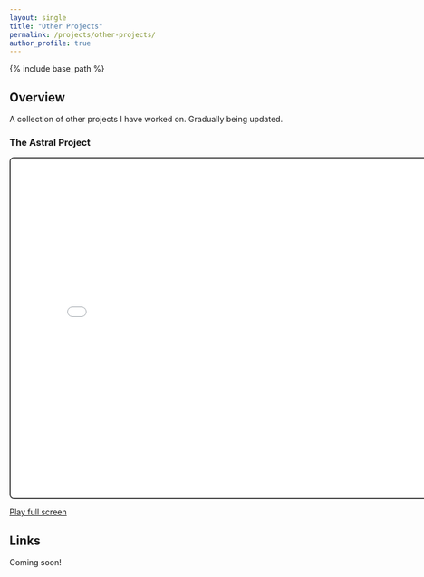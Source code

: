 ```yaml
---
layout: single
title: "Other Projects"
permalink: /projects/other-projects/
author_profile: true
---
```


{% include base_path %}

## Overview

A collection of other projects I have worked on. Gradually being updated.

### The Astral Project

<iframe 
  src="/TheAstralProject/index.html" 
  width="800" 
  height="600" 
  style="border:2px solid #444; border-radius:8px;">
</iframe>
<p><a href="/TheAstralProject/" target="_blank">Play full screen</a></p>

## Links
Coming soon!